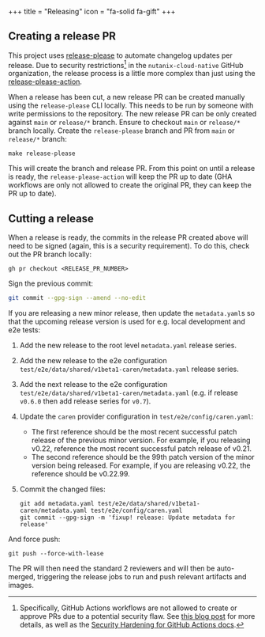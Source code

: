 +++
title = "Releasing"
icon = "fa-solid fa-gift"
+++

## Creating a release PR

This project uses [release-please] to automate changelog updates per release. Due to security restrictions[^1] in the
`nutanix-cloud-native` GitHub organization, the release process is a little more complex than just using the
[release-please-action].

When a release has been cut, a new release PR can be created manually using the `release-please` CLI locally. This needs
to be run by someone with write permissions to the repository.
The new release PR can be only created against `main` or `release/*` branch.
Ensure to checkout `main` or `release/*` branch locally.
Create the `release-please` branch and PR from `main` or `release/*` branch:

```shell
make release-please
```

This will create the branch and release PR. From this point on until a release is ready, the `release-please-action`
will keep the PR up to date (GHA workflows are only not allowed to create the original PR, they can keep the PR up to
date).

## Cutting a release

When a release is ready, the commits in the release PR created above will need to be signed (again, this is a security
requirement). To do this, check out the PR branch locally:

```shell
gh pr checkout <RELEASE_PR_NUMBER>
```

Sign the previous commit:

```bash
git commit --gpg-sign --amend --no-edit
```

If you are releasing a new minor release, then update the `metadata.yaml`s so that the upcoming release version is used
for e.g. local development and e2e tests:

1. Add the new release to the root level `metadata.yaml` release series.
1. Add the new release to the e2e configuration `test/e2e/data/shared/v1beta1-caren/metadata.yaml` release series.
1. Add the next release to the e2e configuration `test/e2e/data/shared/v1beta1-caren/metadata.yaml` (e.g. if release
   `v0.6.0` then add release series for `v0.7`).
1. Update the `caren` provider configuration in `test/e2e/config/caren.yaml`:
   - The first reference should be the most recent successful patch release of the previous minor version. For example,
     if you releasing v0.22, reference the most recent successful patch release of v0.21.
   - The second reference should be the 99th patch version of the minor version being released. For example, if you
     are releasing v0.22, the reference should be v0.22.99.
1. Commit the changed files:

   ```shell
   git add metadata.yaml test/e2e/data/shared/v1beta1-caren/metadata.yaml test/e2e/config/caren.yaml
   git commit --gpg-sign -m 'fixup! release: Update metadata for release'
   ```

And force push:

```shell
git push --force-with-lease
```

The PR will then need the standard 2 reviewers and will then be auto-merged, triggering the release jobs to run and push
relevant artifacts and images.

[^1]: Specifically, GitHub Actions workflows are not allowed to create or approve PRs due to a potential security flaw.
    See [this blog post][cider-sec] for more details, as well as the [Security Hardening for GitHub Actions
    docs][gha-security-hardening].

[release-please]: https://github.com/googleapis/release-please/
[release-please-action]: https://github.com/googleapis/release-please-action
[cider-sec]: https://medium.com/cider-sec/bypassing-required-reviews-using-github-actions-6e1b29135cc7
[gha-security-hardening]: https://docs.github.com/en/actions/security-guides/security-hardening-for-github-actions
